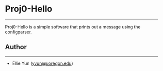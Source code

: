 # Proj0-Hello
-------------

Proj0-Hello is a simple software that prints out a message using the configparser.

## Author
---------------
- Ellie Yun (yyun@uoregon.edu)
